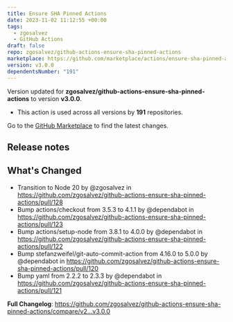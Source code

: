 ```yaml
---
title: Ensure SHA Pinned Actions
date: 2023-11-02 11:12:55 +00:00
tags:
  - zgosalvez
  - GitHub Actions
draft: false
repo: zgosalvez/github-actions-ensure-sha-pinned-actions
marketplace: https://github.com/marketplace/actions/ensure-sha-pinned-actions
version: v3.0.0
dependentsNumber: "191"
---
```



Version updated for **zgosalvez/github-actions-ensure-sha-pinned-actions** to version **v3.0.0**.
- This action is used across all versions by **191** repositories.

Go to the [GitHub Marketplace](https://github.com/marketplace/actions/ensure-sha-pinned-actions) to find the latest changes.

## Release notes

## What's Changed
* Transition to Node 20 by @zgosalvez in https://github.com/zgosalvez/github-actions-ensure-sha-pinned-actions/pull/128
* Bump actions/checkout from 3.5.3 to 4.1.1 by @dependabot in https://github.com/zgosalvez/github-actions-ensure-sha-pinned-actions/pull/123
* Bump actions/setup-node from 3.8.1 to 4.0.0 by @dependabot in https://github.com/zgosalvez/github-actions-ensure-sha-pinned-actions/pull/122
* Bump stefanzweifel/git-auto-commit-action from 4.16.0 to 5.0.0 by @dependabot in https://github.com/zgosalvez/github-actions-ensure-sha-pinned-actions/pull/120
* Bump yaml from 2.2.2 to 2.3.3 by @dependabot in https://github.com/zgosalvez/github-actions-ensure-sha-pinned-actions/pull/121


**Full Changelog**: https://github.com/zgosalvez/github-actions-ensure-sha-pinned-actions/compare/v2...v3.0.0

